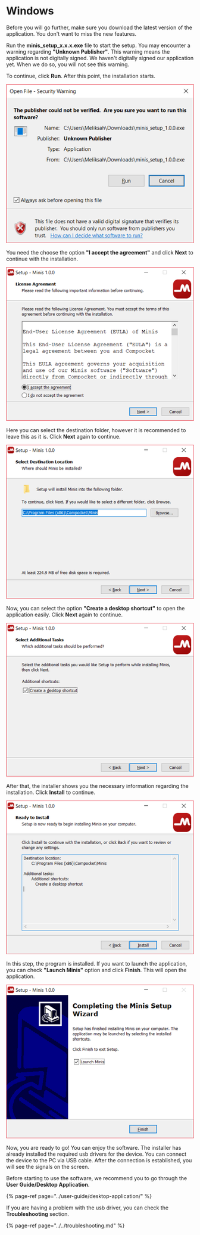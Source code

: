 # Windows

Before you will go further, make sure you download the latest version of the application. You don't want to miss the new features.

Run the **minis\_setup\_x.x.x.exe** file to start the setup. You may encounter a warning regarding **"Unknown Publisher"**. This warning means the application is not digitally signed. We haven't digitally signed our application yet. When we do so, you will not see this warning.

To continue, click **Run**. After this point, the installation starts.

![](../../../.gitbook/assets/image%20%284%29.png)

You need the choose the option **"I accept the agreement"** and click **Next** to continue with the installation.

![](../../../.gitbook/assets/image%20%285%29.png)

Here you can select the destination folder, however it is recommended to leave this as it is. Click **Next** again to continue.

![](../../../.gitbook/assets/image%20%283%29.png)

Now, you can select the option **"Create a desktop shortcut"** to open the application easily. Click **Next** again to continue.

![](../../../.gitbook/assets/image.png)

After that, the installer shows you the necessary information regarding the installation. Click **Install** to continue.

![](../../../.gitbook/assets/image%20%282%29.png)

In this step, the program is installed. If you want to launch the application, you can check **"Launch Minis"** option and click **Finish**. This will open the application.

![](../../../.gitbook/assets/image%20%281%29.png)

Now, you are ready to go! You can enjoy the software. The installer has already installed the required usb drivers for the device. You can connect the device to the PC via USB cable. After the connection is established, you will see the signals on the screen.

Before starting to use the software, we recommend you to go through the **User Guide/Desktop Application**.

{% page-ref page="../user-guide/desktop-application/" %}

If you are having a problem with the usb driver, you can check the **Troubleshooting** section.

{% page-ref page="../../troubleshooting.md" %}

